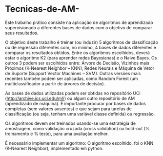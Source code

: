 # Tecnicas-de-AM-

Este trabalho prático consiste na aplicação de algoritmos de aprendizado supervisionado a diferentes
bases de dados com o objetivo de comparar seus resultados.

O objetivo deste trabalho é treinar (ou induzir) 5 algoritmos de classificação ou de regressão
diferentes com, no mínimo, 4 bases de dados diferentes e comparar os resultados obtidos. Entre os
algoritmos escolhidos, deverá estar o algoritmo K2 (para aprender redes Bayesianas) e o Naive Bayes. Os
outros 3 podem ser escolhidos entre: Árvore de Decisão, Vizinhos mais Próximos (K-Nearest Neighbor –
KNN), Redes Neurais e Máquina de Vetor de Suporte (Support Vector Machines – SVM). Outras versões
mais recentes também podem ser aplicadas, como Random Forest (um multiclassificador a partir de árvores
de decisão).

As bases de dados utilizadas podem ser obtidas no repositório UCI (http://archive.ics.uci.edu/ml/)
ou algum outro repositório de AM (aprendizado de máquina). É importante procurar por bases de dados
completas (sem valores ausentes) e que sejam para tarefas de classificação (ou seja, tenham uma variável
classe definida) ou regressão.

Os algoritmos devem ser treinados usando-se uma estratégia de amostragem, como validação
cruzada (cross validation) ou hold-out (% treinamento e % teste), para uma avaliação melhor.


É necessário implementar um algoritmo: O algoritmo escolhido, foi o KNN (K-Nearest Neighbor), implementado em python.
